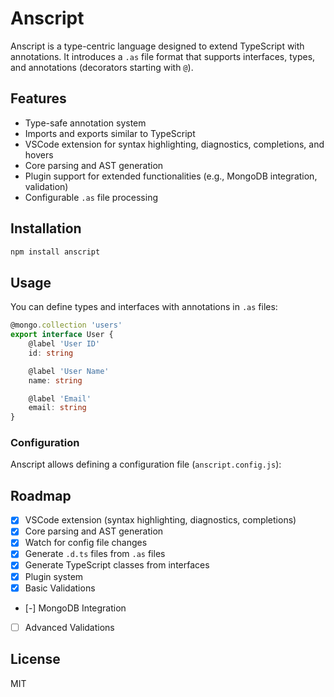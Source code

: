 # Anscript

Anscript is a type-centric language designed to extend TypeScript with annotations. It introduces a `.as` file format that supports interfaces, types, and annotations (decorators starting with `@`).

## Features

- Type-safe annotation system
- Imports and exports similar to TypeScript
- VSCode extension for syntax highlighting, diagnostics, completions, and hovers
- Core parsing and AST generation
- Plugin support for extended functionalities (e.g., MongoDB integration, validation)
- Configurable `.as` file processing

## Installation

```sh
npm install anscript
```

## Usage

You can define types and interfaces with annotations in `.as` files:

```typescript
@mongo.collection 'users'
export interface User {
    @label 'User ID'
    id: string

    @label 'User Name'
    name: string

    @label 'Email'
    email: string
}
```

### Configuration

Anscript allows defining a configuration file (`anscript.config.js`):

## Roadmap

- [x] VSCode extension (syntax highlighting, diagnostics, completions)
- [x] Core parsing and AST generation
- [x] Watch for config file changes
- [x] Generate `.d.ts` files from `.as` files
- [x] Generate TypeScript classes from interfaces
- [x] Plugin system
- [x] Basic Validations
- [-] MongoDB Integration
- [ ] Advanced Validations

## License

MIT
